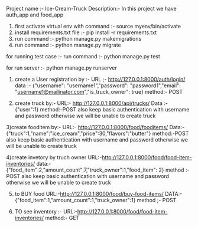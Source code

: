 Project name :- Ice-Cream-Truck
Description:- In this project we have auth_app and food_app

1) first activate virtual env with command :- source myenv/bin/activate
2) install requirements.txt file :- pip install -r requirements.txt
3) run command :- python manage.py makemigrations 
4) run command :- python manage.py migrate

for running test case :- run command :- python manage.py test

for run server :- python manage.py runserver 

1) create a User registration by :-
URL ;- http://127.0.0.1:8000/auth/login/
data :-    {"username": "username1","password": "password1","email": "username1@mailinator.com","is_truck_owner": true}
method:- POST

2) create truck by:-
URL:- http://127.0.0.1:8000/api/trucks/
Data :- {"user":1}
method:-POST
also keep basic authentication with username and password otherwise we will be unable to create truck

3)create fooditem by:-
URL:- http://127.0.0.1:8000/food/fooditems/
Data:- {"truck":1,"name":"ice_cream","price":30,"flavors":"butter"}
method:-POST
also keep basic authentication with username and password otherwise we will be unable to create truck

4)create invetory by truch owner
URL:-http://127.0.0.1:8000/food/food-item-inventories/
data:- {"food_item":2,"amount_count":7,"truck_owner":1,"food_item": 2}
method :- POST
also keep basic authentication with username and password otherwise we will be unable to create truck

5) to BUY food 
URL:-http://127.0.0.1:8000/food/buy-food-items/
DATA:-{"food_item":1,"amount_count":1,"truck_owner":1}
method  ;- POST

6) TO see inventory :-
URL:-http://127.0.0.1:8000/food/food-item-inventories/
method:- GET



